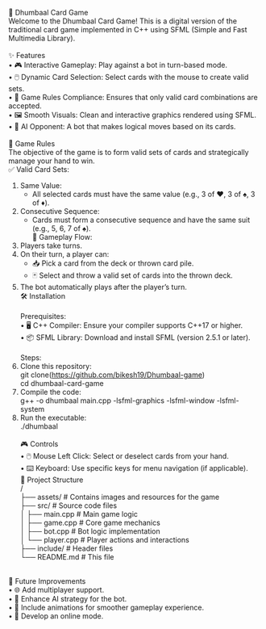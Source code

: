 🎴 Dhumbaal Card Game<br>
Welcome to the Dhumbaal Card Game! This is a digital version of the traditional card game implemented in C++ using SFML (Simple and Fast Multimedia Library).<br><br>
✨ Features<br>
•	🎮 Interactive Gameplay: Play against a bot in turn-based mode.<br>
•	🖱️ Dynamic Card Selection: Select cards with the mouse to create valid sets.<br>
•	📜 Game Rules Compliance: Ensures that only valid card combinations are accepted.<br>
•	🖼️ Smooth Visuals: Clean and interactive graphics rendered using SFML.<br>
•	🤖 AI Opponent: A bot that makes logical moves based on its cards.<br><br>
📜 Game Rules<br>
The objective of the game is to form valid sets of cards and strategically manage your hand to win.<br>
✅ Valid Card Sets:<br>
1. Same Value:<br>
   - All selected cards must have the same value (e.g., 3 of ♥️, 3 of ♠️, 3 of ♦️).<br>
2. Consecutive Sequence:<br>
   - Cards must form a consecutive sequence and have the same suit (e.g., 5, 6, 7 of ♠️).<br>
🔄 Gameplay Flow:<br>
1. Players take turns.<br>
2. On their turn, a player can:<br>
   - 📥 Pick a card from the deck or thrown card pile.<br>
   - 🃏 Select and throw a valid set of cards into the thrown deck.<br>
3. The bot automatically plays after the player’s turn.<br>
🛠️ Installation<br><br>
Prerequisites:<br>
•	🖥️ C++ Compiler: Ensure your compiler supports C++17 or higher.<br>
•	📦 SFML Library: Download and install SFML (version 2.5.1 or later).<br><br>
Steps:<br>
1.	Clone this repository:<br>
   git clone(https://github.com/bikesh19/Dhumbaal-game)<br>
   cd dhumbaal-card-game<br>
2.	Compile the code:<br>
   g++ -o dhumbaal main.cpp -lsfml-graphics -lsfml-window -lsfml-system<br>
3.	Run the executable:<br>
   ./dhumbaal<br><br>
🎮 Controls<br>
•	🖱️ Mouse Left Click: Select or deselect cards from your hand.<br>
•	⌨️ Keyboard: Use specific keys for menu navigation (if applicable).<br>
📂 Project Structure<br>
/<br>
├── assets/               # Contains images and resources for the game<br>
├── src/                  # Source code files<br>
│   ├── main.cpp          # Main game logic<br>
│   ├── game.cpp          # Core game mechanics<br>
│   ├── bot.cpp           # Bot logic implementation<br>
│   └── player.cpp        # Player actions and interactions<br>
├── include/              # Header files<br>
└── README.md             # This file<br><br>

🚀 Future Improvements<br>
•	🌐 Add multiplayer support.<br>
•	🧠 Enhance AI strategy for the bot.<br>
•	🎨 Include animations for smoother gameplay experience.<br>
•	📡 Develop an online mode.<br>
